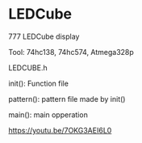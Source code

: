 # LEDCube
777 LEDCube display 

Tool: 74hc138, 74hc574, Atmega328p

LEDCUBE.h

init(): Function file

pattern(): pattern file made by init()

main(): main opperation 

https://youtu.be/7OKG3AEI6L0
